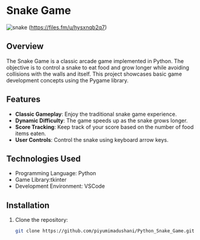 # Snake Game

![snake](https://files.fm/f/sypvz2n6d2) (https://files.fm/u/hysxnqb2q7)

## Overview

The Snake Game is a classic arcade game implemented in Python. The objective is to control a snake to eat food and grow longer while avoiding collisions with the walls and itself. This project showcases basic game development concepts using the Pygame library.

## Features

- **Classic Gameplay**: Enjoy the traditional snake game experience.
- **Dynamic Difficulty**: The game speeds up as the snake grows longer.
- **Score Tracking**: Keep track of your score based on the number of food items eaten.
- **User Controls**: Control the snake using keyboard arrow keys.


## Technologies Used

- Programming Language: Python
- Game Library:tkinter
- Development Environment: VSCode

## Installation

1. Clone the repository:
   ```bash
   git clone https://github.com/piyumimadushani/Python_Snake_Game.git
